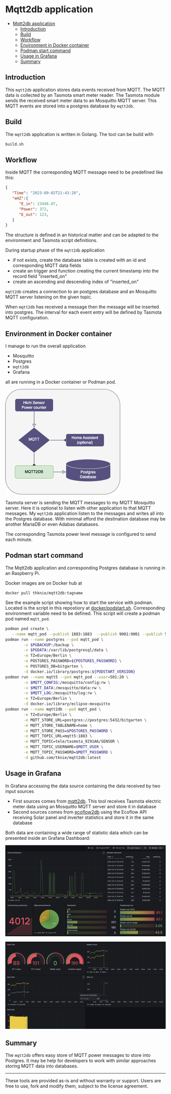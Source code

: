 # Mqtt2db application

- [Mqtt2db application](#mqtt2db-application)
  - [Introduction](#introduction)
  - [Build](#build)
  - [Workflow](#workflow)
  - [Environment in Docker container](#environment-in-docker-container)
  - [Podman start command](#podman-start-command)
  - [Usage in Grafana](#usage-in-grafana)
  - [Summary](#summary)

## Introduction

This `mqtt2db` application stores data events received from MQTT. The MQTT data is collected by an Tasmota smart meter reader. The Tasmota module sends the received smart meter data to an Mosquitto MQTT server. This MQTT events are stored into a postgres database by `mqtt2db`.

## Build

The `mqtt2db` application is written in Golang. The tool can be build with

```sh
build.sh
```

## Workflow

Inside MQTT the corresponding MQTT message need to be predefined like this:

```json
{
   "Time": "2023-09-02T21:43:20",
   "eHZ":{
      "E_in": 23446.07,
      "Power": 372,
      "E_out": 123,
   }
}
```

The structure is defined in an historical matter and can be adapted to the environment and Tasmota script definitions.

During startup phase of the `mqtt2db` application

- if not exists, create the database table is created with an id and corresponding MQTT data fields
- create an trigger and function creating the current timestamp into the record field "inserted_on"
- create an ascending and descending index of "inserted_on"

`mqtt2db` creates a connection to an postgres database and an Mosquitto MQTT server listening on the given topic.

When `mqtt2db` has received a message then the message will be inserted into postgres.
The interval for each event entry will be defined by Tasmota MQTT configuration.

## Environment in Docker container

I manage to run the overall application

- Mosquitto
- Postgres
- `mqtt2db`
- Grafana

all are running in a Docker container or Podman pod.

![`mqtt2db` Diagramm](files/DiagrammMQTT2DB.png)

Tasmota server is sending the MQTT messages to my MQTT Mosquitto server. Here it is optional to listen with other application to that MQTT messages. My `mqtt2db` application listen to the messages and writes all into the Postgres database.
With minimal afford the destination database may be another MariaDB or even Adabas databases.

The corresponding Tasmota power level message is configured to send each minute.

## Podman start command

The Mqtt2db application and corresponding Postgres database is running in an Raspberry Pi.

Docker images are on Docker hub at

```docker
docker pull thknie/mqtt2db:tagname
```

See the example script showing how to start the service with podman. Located is the script in this repostiory at [docker/podstart.sh](docker/podstart.sh).
Corresponding environment variable need to be defined. This script will create a podman pod named `mqtt_pod`.

```sh
podman pod create \
   --name mqtt_pod --publish 1883:1883  --publish 9001:9001 --publish 5432:5432
podman run --name postgres --pod mqtt_pod \
        -v $PGBACKUP:/backup \
        -v $PGDATA:/var/lib/postgresql/data \
        -e TZ=Europe/Berlin \
        -e POSTGRES_PASSWORD=${POSTGRES_PASSWORD} \
        -e POSTGRES_DB=bitgarten \
        -d docker.io/library/postgres:${PODSTART_VERSION}
podman run --name mqtt5 --pod mqtt_pod --user=501:20 \
        -v $MQTT_CONFIG:/mosquitto/config:rw \
        -v $MQTT_DATA:/mosquitto/data:rw \
        -v $MQTT_LOG:/mosquitto/log:rw \
        -e TZ=Europe/Berlin \
        -d docker.io/library/eclipse-mosquitto
podman run --name mqtt2db --pod mqtt_pod \
        -e TZ=Europe/Berlin \
        -e MQTT_STORE_URL=postgres://postgres:5432/bitgarten \
        -e MQTT_STORE_TABLENAME=home \
        -e MQTT_STORE_PASS=$POSTGRES_PASSWORD \
        -e MQTT_TOPIC_URL=mqtt5:1883 \
        -e MQTT_TOPIC=tele/tasmota_9291A6/SENSOR \
        -e MQTT_TOPIC_USERNAME=$MQTT_USER \
        -e MQTT_TOPIC_PASSWORD=$MQTT_PASSWORD \
        -d github.com/tknie/mqtt2db:latest
```

## Usage in Grafana

In Grafana accessing the data source containing the data received by two input sources

- First sources comes from [mqtt2db](https://github.com/tknie/mqtt2db). This tool receives Tasmota electric meter data using an Mosquitto MQTT server and store it in database
- Second sources comes from [ecoflow2db](https://github.com/tknie/ecoflow2db) using the Ecoflow API receiving Solar panel and inverter statistics and store it in the same database

Both data are containing a wide range of statistic data which can be presented inside an Grafana Dashboard:

![Grafana Dashboard example](images/Grafana-power-statistics.png)

![Grafana Dashboard example](images/Grafana-solar-statistics.png)

## Summary

The `mqtt2db` offers easy store of MQTT power messages to store into Postgres. It may be help for developers to work with similar approaches storing MQTT data into databases.

______________________
These tools are provided as-is and without warranty or support. Users are free to use, fork and modify them, subject to the license agreement. 